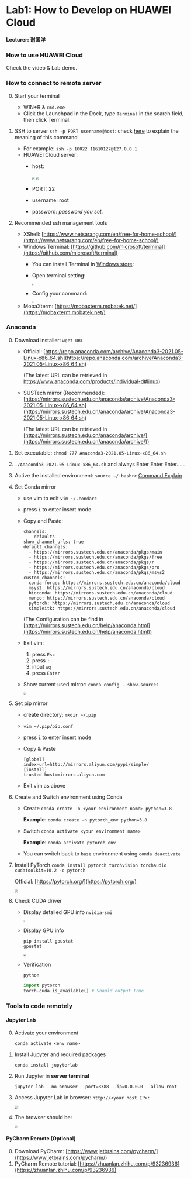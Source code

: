 # Lab1: How to Develop on HUAWEI Cloud

**Lecturer: 谢国洋**

### How to use HUAWEI Cloud

Check the video & Lab demo.



### How to connect to remote server

0. Start your terminal
   - WIN+R & `cmd.exe`
   - Click the Launchpad in the Dock, type `Terminal` in the search field, then click Terminal.

1. SSH to server
   `ssh -p PORT username@host`: check [here](https://explainshell.com/explain?cmd=ssh+-p+PORT+username%40host) to explain the meaning of this command
   
   - For example: `ssh -p 10022 11610127@127.0.0.1`
   - HUAWEI Cloud server:
     - host: 

       <img src="E:\Others\SUSTech-CS308\image\lab1\Snipaste_2021-09-15_14-02-16.png" style="zoom:43%;" />

       <img src="E:\Others\SUSTech-CS308\image\lab1\Snipaste_2021-09-15_14-07-22.png" style="zoom:43%;" />

     - PORT: 22
     - username: root
     - password: *password you set.*
   
3. Recommended ssh management tools

   - XShell: [https://www.netsarang.com/en/free-for-home-school/](https://www.netsarang.com/en/free-for-home-school/)
   - Windows Terminal: [https://github.com/microsoft/terminal](https://github.com/microsoft/terminal)
     - You can install Terminal in [Windows store](https://aka.ms/terminal): 
     - Open terminal setting:

       <img src="image\lab0\Snipaste_2021-09-07_20-46-31.jpg" style="zoom:25%;" />
     - Config your command:

       <img src="image\lab0\Snipaste_2021-09-07_20-45-43.jpg" style="zoom:25%;" />
   - MobaXterm: [https://mobaxterm.mobatek.net/](https://mobaxterm.mobatek.net/)


### Anaconda

0. Download installer: `wget URL`

   - Official: [https://repo.anaconda.com/archive/Anaconda3-2021.05-Linux-x86_64.sh](https://repo.anaconda.com/archive/Anaconda3-2021.05-Linux-x86_64.sh)
     
     (The latest URL can be retrieved in https://www.anaconda.com/products/individual-d#linux)
   - SUSTech mirror (Recommended): 
     [https://mirrors.sustech.edu.cn/anaconda/archive/Anaconda3-2021.05-Linux-x86_64.sh](https://mirrors.sustech.edu.cn/anaconda/archive/Anaconda3-2021.05-Linux-x86_64.sh)
     
     (The latest URL can be retrieved in [https://mirrors.sustech.edu.cn/anaconda/archive/](https://mirrors.sustech.edu.cn/anaconda/archive/))

1. Set executable: `chmod 777 Anaconda3-2021.05-Linux-x86_64.sh`

2. `./Anaconda3-2021.05-Linux-x86_64.sh` and always Enter Enter Enter......

3.  Active the installed environment: `source ~/.bashrc`  [Command Explain](https://explainshell.com/explain?cmd=ssh+-p+PORT+username%40host) 

4. Set Conda mirror

   - use vim to edit `vim ~/.condarc`

   - press `i` to enter insert mode

   - Copy and Paste:

     ```
     channels:
       - defaults
     show_channel_urls: true
     default_channels:
       - https://mirrors.sustech.edu.cn/anaconda/pkgs/main
       - https://mirrors.sustech.edu.cn/anaconda/pkgs/free
       - https://mirrors.sustech.edu.cn/anaconda/pkgs/r
       - https://mirrors.sustech.edu.cn/anaconda/pkgs/pro
       - https://mirrors.sustech.edu.cn/anaconda/pkgs/msys2
     custom_channels:
       conda-forge: https://mirrors.sustech.edu.cn/anaconda/cloud
       msys2: https://mirrors.sustech.edu.cn/anaconda/cloud
       bioconda: https://mirrors.sustech.edu.cn/anaconda/cloud
       menpo: https://mirrors.sustech.edu.cn/anaconda/cloud
       pytorch: https://mirrors.sustech.edu.cn/anaconda/cloud
       simpleitk: https://mirrors.sustech.edu.cn/anaconda/cloud
     ```

     (The Configuration can be find in [https://mirrors.sustech.edu.cn/help/anaconda.html](https://mirrors.sustech.edu.cn/help/anaconda.html))

   - Exit vim:
     1. press `Esc`
     2. press `:`
     3. input `wq`
     4. press `Enter`
     
   - Show current used mirror: `conda config --show-sources`

     <img src="image\lab0\Snipaste_2021-09-07_21-18-39.png" style="zoom:43%;" />

5. Set pip mirror

   - create directory: `mkdir ~/.pip`

   - `vim ~/.pip/pip.conf`

   - press `i` to enter insert mode

   - Copy & Paste

     ```
     [global]
     index-url=http://mirrors.aliyun.com/pypi/simple/
     [install]
     trusted-host=mirrors.aliyun.com
     ```
     
   - Exit vim as above

6. Create and Switch environment using Conda

   - Create `conda create -n <your environment name> python=3.8`

     **Example**: `conda create -n pytorch_env python=3.8`

   - Switch `conda activate <your environment name>`

     **Example**: `conda activate pytorch_env`

   - You can switch back to `base` environment using `conda deactivate`

7. Install PyTorch
   `conda install pytorch torchvision torchaudio cudatoolkit=10.2 -c pytorch`

   Official: [https://pytorch.org/](https://pytorch.org/)

   <img src="image\lab0\Snipaste_2021-09-07_21-21-39.png" style="zoom: 50%;" />

8. Check CUDA driver

   - Display detailed GPU info
     `nvidia-smi`

     <img src="image\lab0\Snipaste_2021-09-07_21-24-32.png" style="zoom:30%;" />

   - Display GPU info
     ```shell
     pip install gpustat
     gpustat
     ```

     <img src="image\lab0\Snipaste_2021-09-07_21-26-42.png" style="zoom:43%;"/>

   - Verification

     `python`

     ```python
     import pytorch
     torch.cuda.is_available() # Should output True
     ```


### Tools to code remotely

#### Jupyter Lab

0. Activate your environment

   ```shell
   conda activate <env name>
   ```

1. Install Jupyter and required packages

   ```shell
   conda install jupyterlab 
   ```

2. Run Jupyter in **server terminal**

   ```shell
   jupyter lab --no-browser --port=3388 --ip=0.0.0.0 --allow-root
   ```

3. Access Jupyter Lab in browser: `http://<your host IP>:`

   <img src="E:\Others\SUSTech-CS308\image\lab1\Snipaste_2021-09-15_14-14-45.png" style="zoom:55%;" />

4. The browser should be:

   <img src="E:\Others\SUSTech-CS308\image\lab1\Snipaste_2021-09-15_14-20-22.png" style="zoom:43%;" />



#### PyCharm Remote (Optional)

0. Download PyCharm: [https://www.jetbrains.com/pycharm/](https://www.jetbrains.com/pycharm/)
1. PyCharm Remote tutorial: [https://zhuanlan.zhihu.com/p/93236936](https://zhuanlan.zhihu.com/p/93236936)

